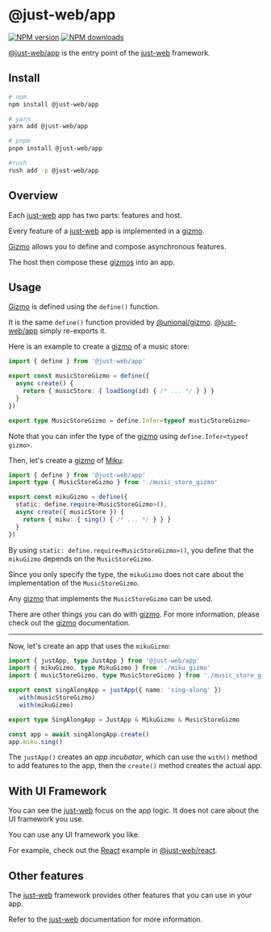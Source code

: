 # @just-web/app

[![NPM version][npm-image]][npm-url]
[![NPM downloads][downloads-image]][downloads-url]

[@just-web/app] is the entry point of the [just-web] framework.

## Install

```sh
# npm
npm install @just-web/app

# yarn
yarn add @just-web/app

# pnpm
pnpm install @just-web/app

#rush
rush add -p @just-web/app
```

## Overview

Each [just-web] app has two parts: features and host.

Every feature of a [just-web] app is implemented in a [gizmo].

[Gizmo] allows you to define and compose asynchronous features.

The host then compose these [gizmos][gizmo] into an app.

## Usage

[Gizmo] is defined using the `define()` function.

It is the same `define()` function provided by [@unional/gizmo][gizmo].
[@just-web/app] simply re-exports it.

Here is an example to create a [gizmo] of a music store:

```ts
import { define } from '@just-web/app'

export const musicStoreGizmo = define({
  async create() {
    return { musicStore: { loadSong(id) { /* ... */ } } }
  }
})

export type MusicStoreGizmo = define.Infer<typeof musticStoreGizmo>
```

Note that you can infer the type of the [gizmo] using `define.Infer<typeof gizmo>`.

Then, let's create a [gizmo] of [Miku]:

```ts
import { define } from '@just-web/app'
import type { MusicStoreGizmo } from './music_store_gizmo'

export const mikuGizmo = define({
  static: define.require<MusicStoreGizmo>(),
  async create({ musicStore }) {
    return { miku: { sing() { /* ... */ } } }
  }
})
```

By using `static: define.require<MusicStoreGizmo>()`,
you define that the `mikuGizmo` depends on the `MusicStoreGizmo`.

Since you only specify the type,
the `mikuGizmo` does not care about the implementation of the `MusicStoreGizmo`.

Any [gizmo] that implements the `MusicStoreGizmo` can be used.

There are other things you can do with [gizmo].
For more information, please check out the [gizmo] documentation.

---

Now, let's create an app that uses the `mikuGizmo`:

```ts
import { justApp, type JustApp } from '@just-web/app'
import { mikuGizmo, type MikuGizmo } from './miku_gizmo'
import { musicStoreGizmo, type MusicStoreGizmo } from './music_store_gizmo'

export const singAlongApp = justApp({ name: 'sing-along' })
  .with(musicStoreGizmo)
  .with(mikuGizmo)

export type SingAlongApp = JustApp & MikuGizmo & MusicStoreGizmo

const app = await singAlongApp.create()
app.miku.sing()
```

The `justApp()` creates an *app incubator*,
which can use the `with()` method to add features to the app,
then the `create()` method creates the actual app.

## With UI Framework

You can see the [just-web] focus on the app logic.
It does not care about the UI framework you use.

You can use any UI framework you like.

For example, check out the [React] example in [@just-web/react].

## Other features

The [just-web] framework provides other features that you can use in your app.

Refer to the [just-web] documentation for more information.

[@just-web/app]: https://github.com/justland/just-web/tree/main/frameworks/app
[@just-web/react]: https://github.com/justland/just-web-react/tree/main/libraries/react
[downloads-image]: https://img.shields.io/npm/dm/@just-web/app.svg?style=flat
[downloads-url]: https://npmjs.org/package/@just-web/app
[gizmo]: https://github.com/unional/async-fp/tree/main/packages/gizmo
[just-web]: https://justland.github.io/just-web/
[miku]: https://ec.crypton.co.jp/pages/prod/virtualsinger/cv01_us
[npm-image]: https://img.shields.io/npm/v/@just-web/app.svg?style=flat
[npm-url]: https://npmjs.org/package/@just-web/app
[React]: https://reactjs.org/
